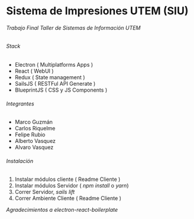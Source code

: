 # Sistema de Impresiones UTEM (SIU)

###### Trabajo Final Taller de Sistemas de Información UTEM

###### Stack
 + Electron ( Multiplatforms Apps )
 + React ( WebUI )
 + Redux ( State management )
 + SailsJS ( RESTFul API Generate )
 + BlueprintJS ( CSS y JS Components )
 
###### Integrantes
 + Marco Guzmán
 + Carlos Riquelme
 + Felipe Rubio
 + Alberto Vasquez
 + Alvaro Vasquez

###### Instalación
1. Instalar módulos cliente ( Readme Cliente )
2. Instalar módulos Servidor ( _npm install_ o _yarn_)
3. Correr Servidor, _sails lift_
4. Correr Ambiente Cliente ( Readme Cliente )
 
*Agradecimientos a electron-react-boilerplate*

